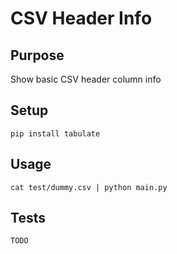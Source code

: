 # CSV Header Info

## Purpose

Show basic CSV header column info

## Setup

    pip install tabulate

## Usage

    cat test/dummy.csv | python main.py

## Tests

    TODO

